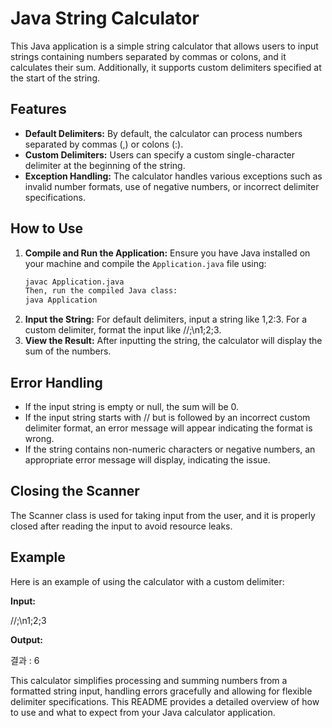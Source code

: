 # Java String Calculator

This Java application is a simple string calculator that allows users to input strings containing numbers separated by commas or colons, and it calculates their sum. Additionally, it supports custom delimiters specified at the start of the string.

## Features

- **Default Delimiters:** By default, the calculator can process numbers separated by commas (,) or colons (:).
- **Custom Delimiters:** Users can specify a custom single-character delimiter at the beginning of the string.
- **Exception Handling:** The calculator handles various exceptions such as invalid number formats, use of negative numbers, or incorrect delimiter specifications.

## How to Use

1. **Compile and Run the Application:**
   Ensure you have Java installed on your machine and compile the `Application.java` file using:
   ```bash
   javac Application.java
   Then, run the compiled Java class:
   java Application
2. **Input the String:**
   For default delimiters, input a string like 1,2:3.
   For a custom delimiter, format the input like //;\\n1;2;3.
3. **View the Result:**
   After inputting the string, the calculator will display the sum of the numbers.

## Error Handling

- If the input string is empty or null, the sum will be 0.
- If the input string starts with // but is followed by an incorrect custom delimiter format, an error message will appear indicating the format is wrong.
- If the string contains non-numeric characters or negative numbers, an appropriate error message will display, indicating the issue.

## Closing the Scanner

The Scanner class is used for taking input from the user, and it is properly closed after reading the input to avoid resource leaks.

## Example
Here is an example of using the calculator with a custom delimiter:

**Input:**

//;\\n1;2;3

**Output:**

결과 : 6

This calculator simplifies processing and summing numbers from a formatted string input, handling errors gracefully and allowing for flexible delimiter specifications.
This README provides a detailed overview of how to use and what to expect from your Java calculator application.
